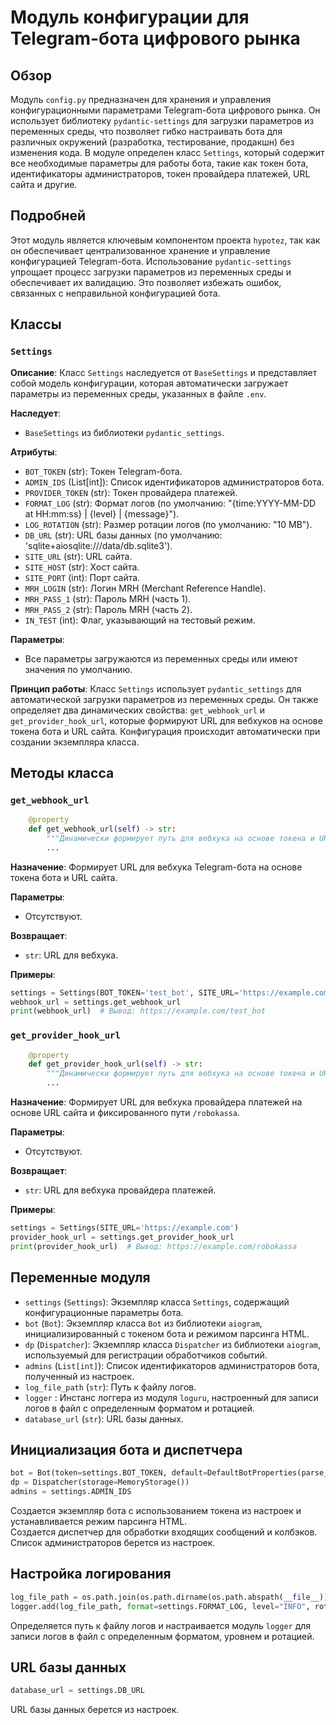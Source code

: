 # Модуль конфигурации для Telegram-бота цифрового рынка
## Обзор

Модуль `config.py` предназначен для хранения и управления конфигурационными параметрами Telegram-бота цифрового рынка. Он использует библиотеку `pydantic-settings` для загрузки параметров из переменных среды, что позволяет гибко настраивать бота для различных окружений (разработка, тестирование, продакшн) без изменения кода. В модуле определен класс `Settings`, который содержит все необходимые параметры для работы бота, такие как токен бота, идентификаторы администраторов, токен провайдера платежей, URL сайта и другие.

## Подробней

Этот модуль является ключевым компонентом проекта `hypotez`, так как он обеспечивает централизованное хранение и управление конфигурацией Telegram-бота. Использование `pydantic-settings` упрощает процесс загрузки параметров из переменных среды и обеспечивает их валидацию. Это позволяет избежать ошибок, связанных с неправильной конфигурацией бота.

## Классы

### `Settings`

**Описание**: Класс `Settings` наследуется от `BaseSettings` и представляет собой модель конфигурации, которая автоматически загружает параметры из переменных среды, указанных в файле `.env`.

**Наследует**:
- `BaseSettings` из библиотеки `pydantic_settings`.

**Атрибуты**:
- `BOT_TOKEN` (str): Токен Telegram-бота.
- `ADMIN_IDS` (List[int]): Список идентификаторов администраторов бота.
- `PROVIDER_TOKEN` (str): Токен провайдера платежей.
- `FORMAT_LOG` (str): Формат логов (по умолчанию: "{time:YYYY-MM-DD at HH:mm:ss} | {level} | {message}").
- `LOG_ROTATION` (str): Размер ротации логов (по умолчанию: "10 MB").
- `DB_URL` (str): URL базы данных (по умолчанию: 'sqlite+aiosqlite:///data/db.sqlite3').
- `SITE_URL` (str): URL сайта.
- `SITE_HOST` (str): Хост сайта.
- `SITE_PORT` (int): Порт сайта.
- `MRH_LOGIN` (str): Логин MRH (Merchant Reference Handle).
- `MRH_PASS_1` (str): Пароль MRH (часть 1).
- `MRH_PASS_2` (str): Пароль MRH (часть 2).
- `IN_TEST` (int): Флаг, указывающий на тестовый режим.

**Параметры**:
- Все параметры загружаются из переменных среды или имеют значения по умолчанию.

**Принцип работы**:
Класс `Settings` использует `pydantic_settings` для автоматической загрузки параметров из переменных среды. Он также определяет два динамических свойства: `get_webhook_url` и `get_provider_hook_url`, которые формируют URL для вебхуков на основе токена бота и URL сайта. Конфигурация происходит автоматически при создании экземпляра класса.

## Методы класса

### `get_webhook_url`

```python
    @property
    def get_webhook_url(self) -> str:
        """Динамически формирует путь для вебхука на основе токена и URL сайта."""
        ...
```

**Назначение**: Формирует URL для вебхука Telegram-бота на основе токена бота и URL сайта.

**Параметры**:
- Отсутствуют.

**Возвращает**:
- `str`: URL для вебхука.

**Примеры**:
```python
settings = Settings(BOT_TOKEN='test_bot', SITE_URL='https://example.com')
webhook_url = settings.get_webhook_url
print(webhook_url)  # Вывод: https://example.com/test_bot
```

### `get_provider_hook_url`

```python
    @property
    def get_provider_hook_url(self) -> str:
        """Динамически формирует путь для вебхука на основе токена и URL сайта."""
        ...
```

**Назначение**: Формирует URL для вебхука провайдера платежей на основе URL сайта и фиксированного пути `/robokassa`.

**Параметры**:
- Отсутствуют.

**Возвращает**:
- `str`: URL для вебхука провайдера платежей.

**Примеры**:
```python
settings = Settings(SITE_URL='https://example.com')
provider_hook_url = settings.get_provider_hook_url
print(provider_hook_url)  # Вывод: https://example.com/robokassa
```

## Переменные модуля

- `settings` (`Settings`): Экземпляр класса `Settings`, содержащий конфигурационные параметры бота.
- `bot` (`Bot`): Экземпляр класса `Bot` из библиотеки `aiogram`, инициализированный с токеном бота и режимом парсинга HTML.
- `dp` (`Dispatcher`): Экземпляр класса `Dispatcher` из библиотеки `aiogram`, используемый для регистрации обработчиков событий.
- `admins` (`List[int]`): Список идентификаторов администраторов бота, полученный из настроек.
- `log_file_path` (`str`): Путь к файлу логов.
- `logger` : Инстанс логгера из модуля `loguru`, настроенный для записи логов в файл с определенным форматом и ротацией.
- `database_url` (`str`): URL базы данных.

## Инициализация бота и диспетчера

```python
bot = Bot(token=settings.BOT_TOKEN, default=DefaultBotProperties(parse_mode=ParseMode.HTML))
dp = Dispatcher(storage=MemoryStorage())
admins = settings.ADMIN_IDS
```

Создается экземпляр бота с использованием токена из настроек и устанавливается режим парсинга HTML.  
Создается диспетчер для обработки входящих сообщений и колбэков.  
Список администраторов берется из настроек.

## Настройка логирования

```python
log_file_path = os.path.join(os.path.dirname(os.path.abspath(__file__)), "log.txt")
logger.add(log_file_path, format=settings.FORMAT_LOG, level="INFO", rotation=settings.LOG_ROTATION)
```

Определяется путь к файлу логов и настраивается модуль `logger` для записи логов в файл с определенным форматом, уровнем и ротацией.

## URL базы данных

```python
database_url = settings.DB_URL
```

URL базы данных берется из настроек.